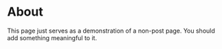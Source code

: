 # About

This page just serves as a demonstration of a non-post page.
You should add something meaningful to it.
